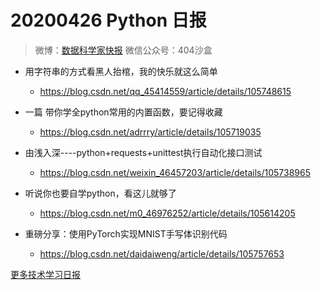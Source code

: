 # 20200426 Python 日报
> 微博：[数据科学家快报](https://www.weibo.com/wukehao)
> 微信公众号：404沙盒
- 用字符串的方式看黑人抬棺，我的快乐就这么简单
  - https://blog.csdn.net/qq_45414559/article/details/105748615

- 一篇 带你学全python常用的内置函数，要记得收藏
  - https://blog.csdn.net/adrrry/article/details/105719035

- 由浅入深----python+requests+unittest执行自动化接口测试
  - https://blog.csdn.net/weixin_46457203/article/details/105738965

- 听说你也要自学python，看这儿就够了
  - https://blog.csdn.net/m0_46976252/article/details/105614205

- 重磅分享：使用PyTorch实现MNIST手写体识别代码
  - https://blog.csdn.net/daidaiweng/article/details/105757653

[更多技术学习日报](https://github.com/KehaoWu/dailypython)
